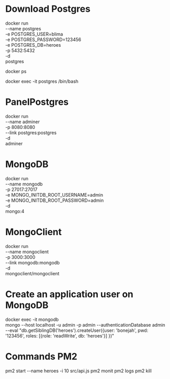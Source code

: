 # Download Postgres
docker run \
  --name postgres \
  -e POSTGRES_USER=blima \
  -e POSTGRES_PASSWORD=123456 \
  -e POSTGRES_DB=heroes \
  -p 5432:5432 \
  -d \
  postgres

docker ps

docker exec -it postgres /bin/bash

# PanelPostgres
docker run \
  --name adminer \
  -p 8080:8080 \
  --link postgres:postgres \
  -d \
  adminer

# MongoDB
docker run \
  --name mongodb \
  -p 27017:27017 \
  -e MONGO_INITDB_ROOT_USERNAME=admin \
  -e MONGO_INITDB_ROOT_PASSWORD=admin \
  -d \
  mongo:4

# MongoClient
docker run \
  --name mongoclient \
  -p 3000:3000 \
  --link mongodb:mongodb \
  -d \
  mongoclient/mongoclient

 # Create an application user on MongoDB
 docker exec -it mongodb \
  mongo --host localhost -u admin -p admin --authenticationDatabase admin \
  --eval "db.getSiblingDB('heroes').createUser({user: 'bonejah', pwd: '123456', roles: [{role: 'readWrite', db: 'heroes'}] })" 

# Commands PM2
pm2 start --name heroes -i 10 src/api.js
pm2 monit
pm2 logs
pm2 kill

